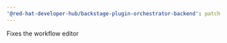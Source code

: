 ```yaml
---
'@red-hat-developer-hub/backstage-plugin-orchestrator-backend': patch
---
```


Fixes the workflow editor

